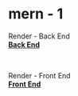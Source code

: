 # mern - 1

Render - Back End<br>
<a href="https://mern-1-l64p.onrender.com/" target="_blank" title="Render - Back End">**Back End**</a>

<br>

Render - Front End<br>
<a href="https://mern-1-front-end-client.onrender.com/" target="_blank" title="Render - Back End">**Front End**</a>
